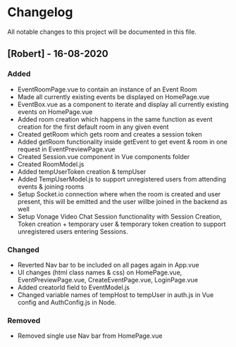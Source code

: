 # Changelog

All notable changes to this project will be documented in this file. 

## [Robert] - 16-08-2020

### Added
- EventRoomPage.vue to contain an instance of an Event Room
- Made all currently existing events be displayed on HomePage.vue
- EventBox.vue as a component to iterate and display all currently existing events on HomePage.vue
- Added room creation which happens in the same function as event creation for the first default room in any given event
- Created getRoom which gets room and creates a session token
- Added getRoom functionality inside getEvent to get event & room in one request in EventPreviewPage.vue
- Created Session.vue component in Vue components folder
- Created RoomModel.js 
- Added tempUserToken creation & tempUser
- Added TempUserModel.js to support unregistered users from attending events & joining rooms
- Setup Socket.io connection where when the room is created and user present, this will be emitted and the user willbe joined in the backend as well
- Setup Vonage Video Chat Session functionality with Session Creation, Token creation + temporary user & temporary token creation to support unregistered users entering Sessions.

### Changed
- Reverted Nav bar to be included on all pages again in App.vue
- UI changes (html class names & css) on HomePage.vue, EventPreviewPage.vue, CreateEventPage.vue, LoginPage.vue
- Added creatorId field to EventModel.js
- Changed variable names of tempHost to tempUser in auth.js in Vue config and AuthConfig.js in Node.

### Removed
- Removed single use Nav bar from HomePage.vue
